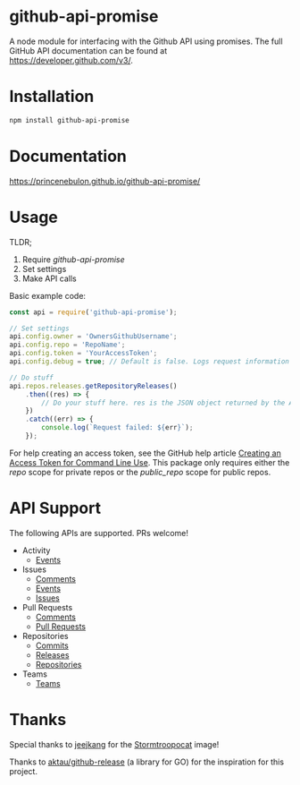 # github-api-promise

A node module for interfacing with the Github API using promises. The full GitHub API documentation can be found at https://developer.github.com/v3/.


# Installation

```bash
npm install github-api-promise
```


# Documentation

https://princenebulon.github.io/github-api-promise/


# Usage

TLDR;

1. Require _github-api-promise_
2. Set settings
3. Make API calls

Basic example code:

```JavaScript
const api = require('github-api-promise');

// Set settings
api.config.owner = 'OwnersGithubUsername';
api.config.repo = 'RepoName';
api.config.token = 'YourAccessToken';
api.config.debug = true; // Default is false. Logs request information via console.log when true.

// Do stuff
api.repos.releases.getRepositoryReleases()
	.then((res) => {
		// Do your stuff here. res is the JSON object returned by the API
	})
	.catch((err) => {
		console.log(`Request failed: ${err}`);
	});
```

For help creating an access token, see the GitHub help article [Creating an Access Token for Command Line Use](https://help.github.com/articles/creating-an-access-token-for-command-line-use/). This package only requires either the _repo_ scope for private repos or the _public_repo_ scope for public repos.


# API Support

The following APIs are supported. PRs welcome!

* Activity
	* [Events](https://developer.github.com/v3/activity/events/)
* Issues
	* [Comments](https://developer.github.com/v3/issues/comments/)
	* [Events](https://developer.github.com/v3/issues/events/)
	* [Issues](https://developer.github.com/v3/issues/)
* Pull Requests
	* [Comments](https://developer.github.com/v3/pulls/comments/)
	* [Pull Requests](https://developer.github.com/v3/pulls/)
* Repositories
	* [Commits](https://developer.github.com/v3/repos/commits/)
	* [Releases](https://developer.github.com/v3/repos/releases/)
	* [Repositories](https://developer.github.com/v3/repos/)
* Teams
	* [Teams](https://developer.github.com/v3/teams/)


# Thanks

Special thanks to [jeejkang](https://github.com/jeejkang) for the [Stormtroopocat](https://octodex.github.com/stormtroopocat/) image!

Thanks to [aktau/github-release](https://github.com/aktau/github-release) (a library for GO) for the inspiration for this project.
